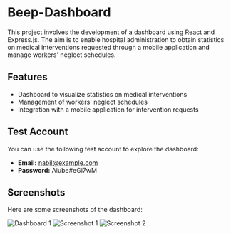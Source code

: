 # Beep-Dashboard


This project involves the development of a dashboard using React and Express.js. The aim is to enable hospital administration to obtain statistics on medical interventions requested through a mobile application and manage workers' neglect schedules.

## Features

- Dashboard to visualize statistics on medical interventions
- Management of workers' neglect schedules
- Integration with a mobile application for intervention requests



## Test Account

You can use the following test account to explore the dashboard:

- **Email:** nabil@example.com
- **Password:** Aiube#eGi7wM

## Screenshots

Here are some screenshots of the dashboard:

![Dashboard 1](https://github.com/Napi55/Beep-Dashboard/assets/88117366/584ff213-3130-4a60-8cb7-c64215bf9396)
![Screenshot 1](https://github.com/Napi55/Beep-Dashboard/assets/88117366/41ed094b-ccb5-49ad-b292-e9efeb4b932d)
![Screenshot 2](https://github.com/Napi55/Beep-Dashboard/assets/88117366/2a14985a-45f0-4917-8f9a-77458346167b)


